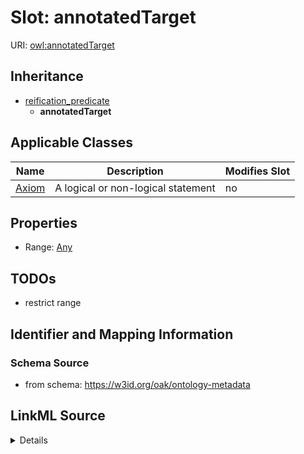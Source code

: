 

# Slot: annotatedTarget

URI: [owl:annotatedTarget](http://www.w3.org/2002/07/owl#annotatedTarget)




## Inheritance

* [reification_predicate](reification_predicate.md)
    * **annotatedTarget**






## Applicable Classes

| Name | Description | Modifies Slot |
| --- | --- | --- |
| [Axiom](Axiom.md) | A logical or non-logical statement |  no  |







## Properties

* Range: [Any](Any.md)





## TODOs

* restrict range

## Identifier and Mapping Information







### Schema Source


* from schema: https://w3id.org/oak/ontology-metadata




## LinkML Source

<details>
```yaml
name: annotatedTarget
todos:
- restrict range
from_schema: https://w3id.org/oak/ontology-metadata
exact_mappings:
- rdf:object
rank: 1000
is_a: reification_predicate
slot_uri: owl:annotatedTarget
alias: annotatedTarget
domain_of:
- Axiom
relational_role: OBJECT
range: Any

```
</details>
